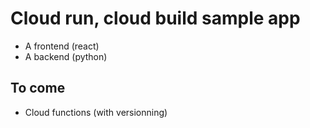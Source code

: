 # Cloud run, cloud build sample app


* A frontend (react)
* A backend (python)


## To come
* Cloud functions (with versionning)

